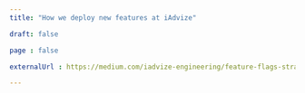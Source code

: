 ```yaml
---
title: "How we deploy new features at iAdvize"

draft: false

page : false

externalUrl : https://medium.com/iadvize-engineering/feature-flags-strategy-iadvize-fd2f993d177b

---
```


